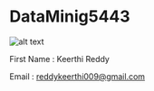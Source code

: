 # DataMinig5443

![alt text](https://avatars0.githubusercontent.com/u/21432930?v=3&u=543f77964d006cd3b48b354ad378156a6c0f2b5e&s=140)

First Name : Keerthi Reddy


Email : reddykeerthi009@gmail.com
